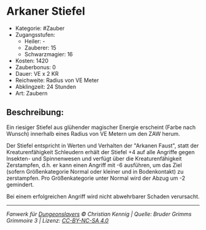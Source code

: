 # Arkaner Stiefel

- Kategorie: #Zauber
- Zugangsstufen:
  - Heiler: -
  - Zauberer: 15
  - Schwarzmagier: 16
- Kosten: 1420
- Zauberbonus: 0
- Dauer: VE x 2 KR
- Reichweite: Radius von VE Meter
- Abklingzeit: 24 Stunden
- Art: Zaubern

## Beschreibung:

Ein riesiger Stiefel aus glühender magischer Energie erscheint (Farbe nach Wunsch) innerhalb eines Radius von VE Metern um den ZAW herum.

Der Stiefel entspricht in Werten und Verhalten der "Arkanen Faust", statt der Kreaturenfähigkeit Schleudern erhält der Stiefel +4 auf alle Angriffe gegen Insekten- und Spinnenwesen und verfügt über die Kreaturenfähigkeit Zerstampfen, d.h. er kann einen Angriff mit -6 ausführen, um das Ziel (sofern Größenkategorie Normal oder kleiner und in Bodenkontakt) zu zerstampfen. Pro Größenkategorie unter Normal wird der Abzug um -2 gemindert.

Bei einem erfolgreichen Angriff wird nicht abwehrbarer Schaden verursacht.

---

_Fanwerk für [Dungeonslayers](https://www.dungeonslayers.net/) © Christian Kennig | Quelle: Bruder Grimms Grimmoire 3 | Lizenz: [CC-BY-NC-SA 4.0](https://creativecommons.org/licenses/by-nc-sa/4.0/deed.de)_
